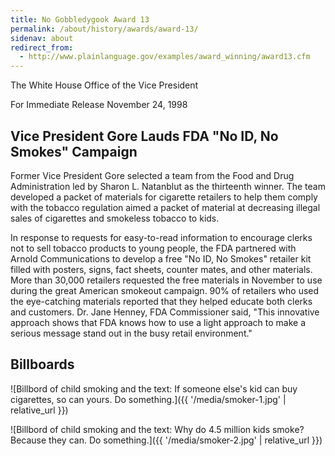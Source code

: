 ```yaml
---
title: No Gobbledygook Award 13
permalink: /about/history/awards/award-13/
sidenav: about
redirect_from:
  - http://www.plainlanguage.gov/examples/award_winning/award13.cfm
---
```


The White House
Office of the Vice President

For Immediate Release
November 24, 1998

## Vice President Gore Lauds FDA "No ID, No Smokes" Campaign

Former Vice President Gore selected a team from the Food and Drug Administration led by Sharon L. Natanblut as the thirteenth winner. The team developed a packet of materials for cigarette retailers to help them comply with the tobacco regulation aimed a packet of material at decreasing illegal sales of cigarettes and smokeless tobacco to kids.

In response to requests for easy-to-read information to encourage clerks not to sell tobacco products to young people, the FDA partnered with Arnold Communications to develop a free "No ID, No Smokes" retailer kit filled with posters, signs, fact sheets, counter mates, and other materials. More than 30,000 retailers requested the free materials in November to use during the great American smokeout campaign. 90% of retailers who used the eye-catching materials reported that they helped educate both clerks and customers. Dr. Jane Henney, FDA Commissioner said, "This innovative approach shows that FDA knows how to use a light approach to make a serious message stand out in the busy retail environment."

## Billboards

![Billbord of child smoking and the text: If someone else's kid can buy cigarettes, so can yours. Do something.]({{ '/media/smoker-1.jpg' | relative_url }})

![Billbord of child smoking and the text: Why do 4.5 million kids smoke? Because they can. Do something.]({{ '/media/smoker-2.jpg' | relative_url }})
